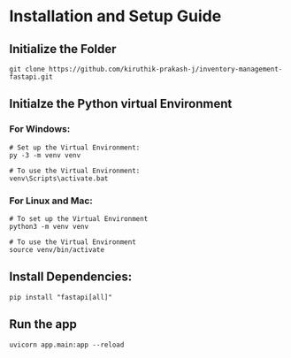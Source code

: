 # Installation and Setup Guide


## Initialize the Folder
```
git clone https://github.com/kiruthik-prakash-j/inventory-management-fastapi.git
```

## Initialze the Python virtual Environment

### For Windows:
```
# Set up the Virtual Environment:
py -3 -m venv venv

# To use the Virtual Environment:
venv\Scripts\activate.bat
```

### For Linux and Mac:
```
# To set up the Virtual Environment
python3 -m venv venv

# To use the Virtual Environment
source venv/bin/activate
```

## Install Dependencies:
```
pip install "fastapi[all]"
```

## Run the app
```
uvicorn app.main:app --reload
```